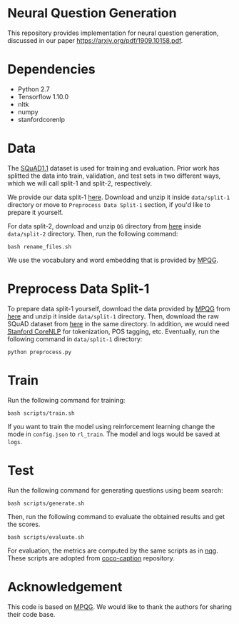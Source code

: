# Neural Question Generation
This repository provides implementation for neural question generation, discussed in our paper https://arxiv.org/pdf/1909.10158.pdf.

# Dependencies
  - Python 2.7
  - Tensorflow 1.10.0
  - nltk
  - numpy
  - stanfordcorenlp

# Data
The [SQuAD1.1](https://rajpurkar.github.io/SQuAD-explorer/) dataset is used for training and evaluation. Prior work has splitted the data into train, validation, and test sets in two different ways, which we will call split-1 and split-2, respectively.

We provide our data split-1 [here](https://drive.google.com/file/d/1Avd7EBY7652r09UeIxngn8yiPHbX9qB6/view?usp=sharing). Download and unzip it inside `data/split-1` directory or move to `Preprocess Data Split-1` section, if you'd like to prepare it yourself.

For data split-2, download and unzip `QG` directory from [here](https://res.qyzhou.me/redistribute.zip) inside `data/split-2` directory. Then, run the following command:
```
bash rename_files.sh
```

We use the vocabulary and word embedding that is provided by [MPQG](https://github.com/freesunshine0316/MPQG).

# Preprocess Data Split-1
To prepare data split-1 yourself, download the data provided by [MPQG](https://github.com/freesunshine0316/MPQG) from [here](https://www.cs.rochester.edu/~lsong10/downloads/nqg_data.tgz) and unzip it inside `data/split-1` directory. Then, download the raw SQuAD dataset from [here](https://github.com/xinyadu/nqg/tree/master/data/raw) in the same directory. In addition, we would need [Stanford CoreNLP](http://nlp.stanford.edu/software/stanford-corenlp-full-2018-10-05.zip) for tokenization, POS tagging, etc. Eventually, run the following command in `data/split-1` directory:
```
python preprocess.py
```

# Train
Run the following command for training:
```
bash scripts/train.sh
```

If you want to train the model using reinforcement learning change the mode in `config.json` to `rl_train`. The model and logs would be saved at `logs`.

# Test
Run the following command for generating questions using beam search:
```
bash scripts/generate.sh
```

Then, run the following command to evaluate the obtained results and get the scores.
```
bash scripts/evaluate.sh
```

For evaluation, the metrics are computed by the same scripts as in [nqg](https://github.com/xinyadu/nqg). These scripts are adopted from [coco-caption](https://github.com/tylin/coco-caption) repository.

# Acknowledgement
This code is based on [MPQG](https://github.com/freesunshine0316/MPQG). We would like to thank the authors for sharing their code base.